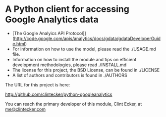 A Python client for accessing Google Analytics data
===================================================

  * [The Google Analyics API Protocol]](http://code.google.com/apis/analytics/docs/gdata/gdataDeveloperGuide.html)
  * For information on how to use the model, please read the ./USAGE.md file.
  * Information on how to install the module and tips on efficient development methodologies, please read ./INSTALL.md
  * The license for this project, the BSD License, can be found in ./LICENSE
  * A list of authors and contributors is found in ./AUTHORS

The URL for this project is here: 

http://github.com/clintecker/python-googleanalytics

You can reach the primary developer of this module, Clint Ecker, at me@clintecker.com